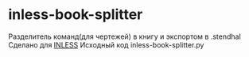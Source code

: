 # inless-book-splitter
Разделитель команд(для чертежей) в книгу и экспортом в .stendhal
Сделано для [INLESS](https://discord.gg/inless)
Исходный код inless-book-splitter.py

